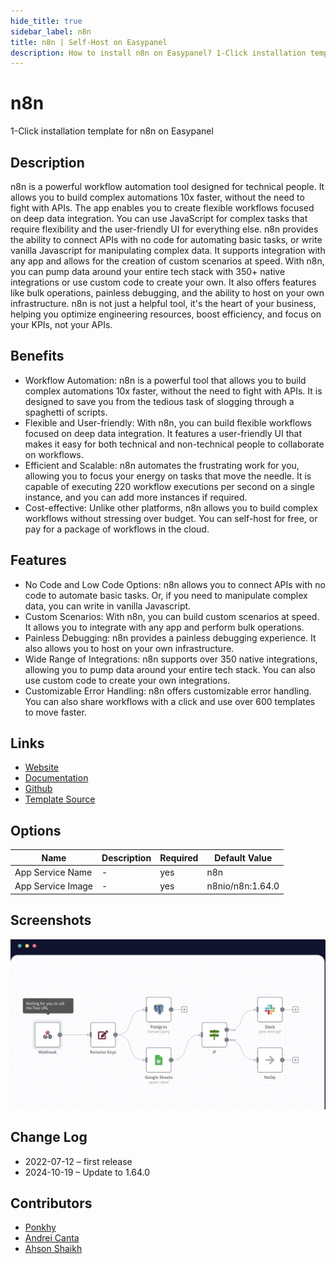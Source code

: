 ```yaml
---
hide_title: true
sidebar_label: n8n
title: n8n | Self-Host on Easypanel
description: How to install n8n on Easypanel? 1-Click installation template for n8n on Easypanel
---
```


<!-- generated -->

# n8n

1-Click installation template for n8n on Easypanel

## Description

n8n is a powerful workflow automation tool designed for technical people. It allows you to build complex automations 10x faster, without the need to fight with APIs. The app enables you to create flexible workflows focused on deep data integration. You can use JavaScript for complex tasks that require flexibility and the user-friendly UI for everything else. n8n provides the ability to connect APIs with no code for automating basic tasks, or write vanilla Javascript for manipulating complex data. It supports integration with any app and allows for the creation of custom scenarios at speed. With n8n, you can pump data around your entire tech stack with 350+ native integrations or use custom code to create your own. It also offers features like bulk operations, painless debugging, and the ability to host on your own infrastructure. n8n is not just a helpful tool, it&#39;s the heart of your business, helping you optimize engineering resources, boost efficiency, and focus on your KPIs, not your APIs.

## Benefits

- Workflow Automation: n8n is a powerful tool that allows you to build complex automations 10x faster, without the need to fight with APIs. It is designed to save you from the tedious task of slogging through a spaghetti of scripts.
- Flexible and User-friendly: With n8n, you can build flexible workflows focused on deep data integration. It features a user-friendly UI that makes it easy for both technical and non-technical people to collaborate on workflows.
- Efficient and Scalable: n8n automates the frustrating work for you, allowing you to focus your energy on tasks that move the needle. It is capable of executing 220 workflow executions per second on a single instance, and you can add more instances if required.
- Cost-effective: Unlike other platforms, n8n allows you to build complex workflows without stressing over budget. You can self-host for free, or pay for a package of workflows in the cloud.

## Features

- No Code and Low Code Options: n8n allows you to connect APIs with no code to automate basic tasks. Or, if you need to manipulate complex data, you can write in vanilla Javascript.
- Custom Scenarios: With n8n, you can build custom scenarios at speed. It allows you to integrate with any app and perform bulk operations.
- Painless Debugging: n8n provides a painless debugging experience. It also allows you to host on your own infrastructure.
- Wide Range of Integrations: n8n supports over 350 native integrations, allowing you to pump data around your entire tech stack. You can also use custom code to create your own integrations.
- Customizable Error Handling: n8n offers customizable error handling. You can also share workflows with a click and use over 600 templates to move faster.

## Links

- [Website](https://n8n.io/)
- [Documentation](https://docs.n8n.io/)
- [Github](https://github.com/n8n-io/n8n)
- [Template Source](https://github.com/easypanel-io/templates/tree/main/templates/n8n)

## Options

Name | Description | Required | Default Value
-|-|-|-
App Service Name | - | yes | n8n
App Service Image | - | yes | n8nio/n8n:1.64.0

## Screenshots

![n8n Screenshot](./assets/screenshot.png)

## Change Log

- 2022-07-12 – first release
- 2024-10-19 – Update to 1.64.0

## Contributors

- [Ponkhy](https://github.com/Ponkhy)
- [Andrei Canta](https://github.com/deiucanta)
- [Ahson Shaikh](https://github.com/Ahson-Shaikh)
